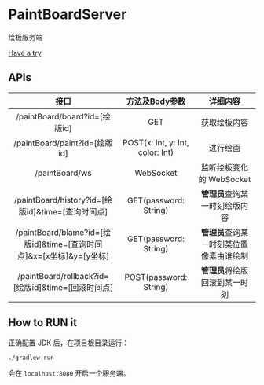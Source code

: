 # PaintBoardServer

绘板服务端

[Have a try](http://106.15.202.51:8080/paintBoard)

## APIs

接口 | 方法及Body参数 | 详细内容
:------------------:|:----------------------------------:|:---------------------:
/paintBoard/board?id=[绘版id] | GET                                  | 获取绘板内容
/paintBoard/paint?id=[绘版id] | POST(x: Int, y: Int, color: Int)     | 进行绘画
/paintBoard/ws    | WebSocket                            | 监听绘板变化的 WebSocket
/paintBoard/history?id=[绘版id]&time=[查询时间点]  | GET(password: String) | **管理员**查询某一时刻绘版内容 
/paintBoard/blame?id=[绘版id]&time=[查询时间点]&x=[x坐标]&y=[y坐标]  | GET(password: String) | **管理员**查询某一时刻某位置像素由谁绘制 
/paintBoard/rollback?id=[绘版id]&time=[回滚时间点] | POST(password: String) | **管理员**将绘版回滚到某一时刻 

## How to RUN it

正确配置 JDK 后，在项目根目录运行：

```bash
./gradlew run
```

会在 `localhost:8080` 开启一个服务端。